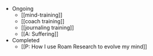 - Ongoing
    - [[mind-training]]
    - [[coach training]]
    - [[journaling training]]
    - [[A: Suffering]]
- Completed
    - [[P: How I use Roam Research to evolve my mind]]
